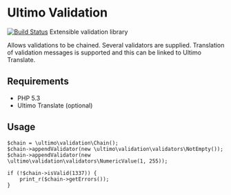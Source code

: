 # Ultimo Validation
[![Build Status](https://travis-ci.org/robvanaarle/ultimo-validation.svg?branch=master)](https://travis-ci.org/robvanaarle/ultimo-validation)
Extensible validation library

Allows validations to be chained. Several validators are supplied. Translation of validation messages is supported and this can be linked to Ultimo Translate.

## Requirements
* PHP 5.3
* Ultimo Translate (optional)

## Usage
	$chain = \ultimo\validation\Chain();
	$chain->appendValidator(new \ultimo\validation\validators\NotEmpty());
	$chain->appendValidator(new \ultimo\validation\validators\NumericValue(1, 255));

	if (!$chain->isValid(1337)) {
		print_r($chain->getErrors());
	}